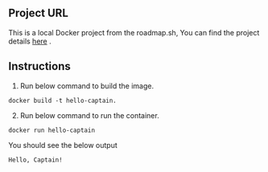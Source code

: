 ## Project URL

This is a local Docker project from the roadmap.sh, You can find the project details [here](https://github.com/puneetjain12057/basicDockerfile) .

## Instructions
1. Run below command to build the image.

```
docker build -t hello-captain.
```

2. Run below command to run the container.

```
docker run hello-captain
```

You should see the below output

```
Hello, Captain!
```
